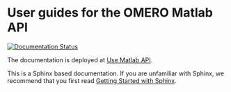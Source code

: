 # User guides for the OMERO Matlab API

[![Documentation Status](https://readthedocs.org/projects/omero-guide-matlab/badge/?version=latest)](https://omero-guides.readthedocs.io/en/latest/matlab/docs/index.html)

The documentation is deployed at [Use Matlab API](https://omero-guides.readthedocs.io/en/latest/matlab/docs/index.html).

This is a Sphinx based documentation. 
If you are unfamiliar with Sphinx, we recommend that you first read 
[Getting Started with Sphinx](https://docs.readthedocs.io/en/stable/intro/getting-started-with-sphinx.html).
